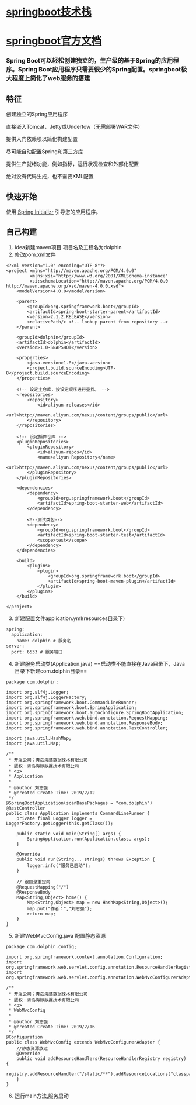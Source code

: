 # [springboot技术栈](https://github.com/2425358736/dolphin/blob/master/README.md)

# [springboot官方文档](http://spring.io/projects/spring-boot)

### Spring Boot可以轻松创建独立的，生产级的基于Spring的应用程序。Spring Boot应用程序只需要很少的Spring配置。springboot极大程度上简化了web服务的搭建

## 特征

创建独立的Spring应用程序

直接嵌入Tomcat，Jetty或Undertow（无需部署WAR文件）

提供入门依赖项以简化构建配置

尽可能自动配置Spring和第三方库

提供生产就绪功能，例如指标，运行状况检查和外部化配置

绝对没有代码生成，也不需要XML配置


## 快速开始

使用 [Spring Initializr](https://start.spring.io/) 引导您的应用程序。

## 自己构建
1. idea新建maven项目 项目名及工程名为dolphin
2. 修改pom.xml文件

```
<?xml version="1.0" encoding="UTF-8"?>
<project xmlns="http://maven.apache.org/POM/4.0.0"
         xmlns:xsi="http://www.w3.org/2001/XMLSchema-instance"
         xsi:schemaLocation="http://maven.apache.org/POM/4.0.0 http://maven.apache.org/xsd/maven-4.0.0.xsd">
    <modelVersion>4.0.0</modelVersion>

    <parent>
        <groupId>org.springframework.boot</groupId>
        <artifactId>spring-boot-starter-parent</artifactId>
        <version>2.1.2.RELEASE</version>
        <relativePath/> <!-- lookup parent from repository -->
    </parent>

    <groupId>dolphin</groupId>
    <artifactId>dolphin</artifactId>
    <version>1.0-SNAPSHOT</version>

    <properties>
        <java.version>1.8</java.version>
        <project.build.sourceEncoding>UTF-8</project.build.sourceEncoding>
    </properties>

    <!-- 设定主仓库，按设定顺序进行查找。 -->
    <repositories>
        <repository>
            <id>aliyun-releases</id>
            <url>http://maven.aliyun.com/nexus/content/groups/public</url>
        </repository>
    </repositories>

    <!-- 设定插件仓库 -->
    <pluginRepositories>
        <pluginRepository>
            <id>aliyun-repos</id>
            <name>aliyun Repository</name>
            <url>http://maven.aliyun.com/nexus/content/groups/public</url>
        </pluginRepository>
    </pluginRepositories>

    <dependencies>
        <dependency>
            <groupId>org.springframework.boot</groupId>
            <artifactId>spring-boot-starter-web</artifactId>
        </dependency>

        <!--测试类包-->
        <dependency>
            <groupId>org.springframework.boot</groupId>
            <artifactId>spring-boot-starter-test</artifactId>
            <scope>test</scope>
        </dependency>
    </dependencies>

    <build>
        <plugins>
            <plugin>
                <groupId>org.springframework.boot</groupId>
                <artifactId>spring-boot-maven-plugin</artifactId>
            </plugin>
        </plugins>
    </build>

</project>
```
3. 新建配置文件application.yml(resources目录下)

```
spring:
  application:
    name: dolphin # 服务名
server:
  port: 6533 # 服务端口

```
4. 新建服务启动类(Application.java) ==启动类不能直接在Java目录下，Java目录下新建com.dolphin目录==

```
package com.dolphin;

import org.slf4j.Logger;
import org.slf4j.LoggerFactory;
import org.springframework.boot.CommandLineRunner;
import org.springframework.boot.SpringApplication;
import org.springframework.boot.autoconfigure.SpringBootApplication;
import org.springframework.web.bind.annotation.RequestMapping;
import org.springframework.web.bind.annotation.ResponseBody;
import org.springframework.web.bind.annotation.RestController;

import java.util.HashMap;
import java.util.Map;

/**
 * 开发公司：青岛海豚数据技术有限公司
 * 版权：青岛海豚数据技术有限公司
 * <p>
 * Application
 *
 * @author 刘志强
 * @created Create Time: 2019/2/12
 */
@SpringBootApplication(scanBasePackages = "com.dolphin")
@RestController
public class Application implements CommandLineRunner {
    private final Logger logger = LoggerFactory.getLogger(this.getClass());

    public static void main(String[] args) {
        SpringApplication.run(Application.class, args);
    }

    @Override
    public void run(String... strings) throws Exception {
        logger.info("服务已启动");
    }

    // 跟目录重定向
    @RequestMapping("/")
    @ResponseBody
    Map<String,Object> home() {
        Map<String,Object> map = new HashMap<String,Object>();
        map.put("作者：","刘志强");
        return map;
    }
}
```
5. 新建WebMvcConfig.java 配置静态资源

```
package com.dolphin.config;

import org.springframework.context.annotation.Configuration;
import org.springframework.web.servlet.config.annotation.ResourceHandlerRegistry;
import org.springframework.web.servlet.config.annotation.WebMvcConfigurerAdapter;

/**
 * 开发公司：青岛海豚数据技术有限公司
 * 版权：青岛海豚数据技术有限公司
 * <p>
 * WebMvcConfig
 *
 * @author 刘志强
 * @created Create Time: 2019/2/16
 */
@Configuration
public class WebMvcConfig extends WebMvcConfigurerAdapter {
    //静态资源放过
    @Override
    public void addResourceHandlers(ResourceHandlerRegistry registry) {
        registry.addResourceHandler("/static/**").addResourceLocations("classpath:/static/");
    }
}

```

6. 运行main方法,服务启动



